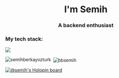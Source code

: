<h1 align="center">I'm Semih</h1>
<h3 align="center">A backend enthusiast</h3>

<h3 align="left">My tech stack:</h3>

[![](https://skillicons.dev/icons?i=redis,heroku,javascript,typescript,golang,python,docker,nodejs,mongodb,postgres,aws,react,postman&perline=)](https://skillicons.dev)


<p><img align="left" src="https://github-readme-stats.vercel.app/api/top-langs?username=bbsemih&show_icons=true&theme=dark&locale=en&layout=compact" alt="semihberkayozturk" /></p>

<p>&nbsp;<img align="center" src="https://github-readme-stats.vercel.app/api?username=bbsemih&show_icons=true&theme=dark&locale=en" alt="bbsemih" /></p>

[![@semih's Holopin board](https://holopin.me/semih)](https://holopin.io/@semih)
